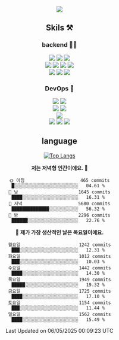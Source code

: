 <div align="center">

<a href="https://hhpluscertificateofcompletion.oopy.io/">
  <img src="https://static.spartacodingclub.kr/hanghae99/plus/completion/badge_black.svg" />
</a>

## Skils ⚒️

### backend 🧑‍💻
  
<img src="https://img.shields.io/badge/Java-FF6600?style=flat-square&logo=buymeacoffee&logoColor=white"/>
<img src="https://img.shields.io/badge/Go-0099FF?style=flat-square&logo=go&logoColor=white"/>
<img src="https://img.shields.io/badge/Kotlin-7F52FF?style=flat-square&logo=kotlin&logoColor=white"/>
  
  
<br />
  
<img src="https://img.shields.io/badge/Spring-339933?style=flat-square&logo=Spring&logoColor=white"/>
<img src="https://img.shields.io/badge/Spring Boot-339933?style=flat-square&logo=Spring Boot&logoColor=white"/>
<img src="https://img.shields.io/badge/Spring Security-339933?style=flat-square&logo=Spring Security&logoColor=white"/>
  
<img src="https://img.shields.io/badge/Spring Data JPA-339933?style=flat-square&logo=Hibernate&logoColor=white"/>

<br />
  
  <img src="https://img.shields.io/badge/mysql-0099FF?style=flat-square&logo=mysql&logoColor=white"/>
  <img src="https://img.shields.io/badge/mariadb-0099FF?style=flat-square&logo=mariadb&logoColor=white"/>
  <img src="https://img.shields.io/badge/mongoDB-47A248?style=flat-square&logo=mongodb&logoColor=white"/>
  
  
### DevOps 🚀
  
  <img src="https://img.shields.io/badge/docker-2496ED?style=flat-square&logo=docker&logoColor=white"/>
  <img src="https://img.shields.io/badge/kubernetes-326CE5?style=flat-square&logo=kubernetes&logoColor=white"/>
  
  <br />
  
  <img src="https://img.shields.io/badge/Github Actions-2088FF?style=flat-square&logo=githubactions&logoColor=white"/>
  <img src="https://img.shields.io/badge/Jenkins-D24939?style=flat-square&logo=jenkins&logoColor=white"/>
  
  
  <br />
  <img src="https://img.shields.io/badge/terraform-7B42BC?style=flat-square&logo=terraform&logoColor=white"/>
  
  <br />
  <img src="https://img.shields.io/badge/Amazon AWS-232F3E?style=flat-square&logo=Amazon AWS&logoColor=white"/>

  <img src="https://img.shields.io/badge/GCP-4285F4?style=flat-square&logo=googlecloud&logoColor=white"/>
  <img src="https://img.shields.io/badge/NCP-03C75A?style=flat-square&logo=naver&logoColor=white"/>
  
  
## language

[![Top Langs](https://github-readme-stats.vercel.app/api/top-langs/?username=zxcv9203&hide=html&exclude_repo=zxcv9203.github.io,golB&theme=grate-gatsby)](https://github.com/zxcv9203/github-readme-stats)
  
<!--START_SECTION:waka-->
**저는 저녁형 인간이에요. 🦉** 

```text
🌞 아침                     465 commits         █░░░░░░░░░░░░░░░░░░░░░░░░   04.61 % 
🌆 낮　                     1645 commits        ████░░░░░░░░░░░░░░░░░░░░░   16.31 % 
🌃 저녁                     5680 commits        ██████████████░░░░░░░░░░░   56.32 % 
🌙 밤　                     2296 commits        ██████░░░░░░░░░░░░░░░░░░░   22.76 % 
```
📅 **제가 가장 생산적인 날은 목요일이에요.** 

```text
월요일                      1242 commits        ███░░░░░░░░░░░░░░░░░░░░░░   12.31 % 
화요일                      1012 commits        ███░░░░░░░░░░░░░░░░░░░░░░   10.03 % 
수요일                      1442 commits        ████░░░░░░░░░░░░░░░░░░░░░   14.30 % 
목요일                      1949 commits        █████░░░░░░░░░░░░░░░░░░░░   19.32 % 
금요일                      1725 commits        ████░░░░░░░░░░░░░░░░░░░░░   17.10 % 
토요일                      1154 commits        ███░░░░░░░░░░░░░░░░░░░░░░   11.44 % 
일요일                      1562 commits        ████░░░░░░░░░░░░░░░░░░░░░   15.49 % 
```



 Last Updated on 06/05/2025 00:09:23 UTC
<!--END_SECTION:waka-->
  
</div>

